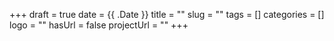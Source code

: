 +++ 
draft = true
date = {{ .Date }}
title = ""
slug = "" 
tags = []
categories = []
logo = ""
hasUrl = false
projectUrl = ""
+++
